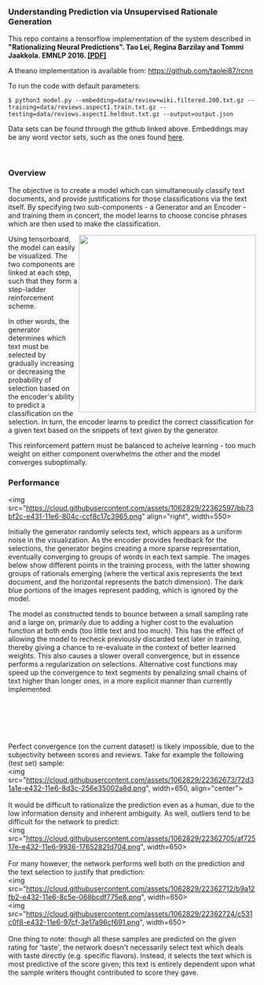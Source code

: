 ### Understanding Prediction via Unsupervised Rationale Generation

This repo contains a tensorflow implementation of the system described in <br>
<b>"Rationalizing Neural Predictions". Tao Lei, Regina Barzilay and Tommi Jaakkola. EMNLP 2016.  [[PDF]](https://people.csail.mit.edu/taolei/papers/emnlp16_rationale.pdf)</b>

A theano implementation is available from: https://github.com/taolei87/rcnn


To run the code with default parameters:
```
$ python3 model.py --embedding=data/review+wiki.filtered.200.txt.gz --training=data/reviews.aspect1.train.txt.gz --testing=data/reviews.aspect1.heldout.txt.gz --output=output.json
```

Data sets can be found through the github linked above. Embeddings may be any word vector sets, such as the ones found [here](http://nlp.stanford.edu/projects/glove/).

<br>

### Overview

The objective is to create a model which can simultaneously classify text documents, and provide justifications for those classifications via the text itself. By specifying two sub-components - a Generator and an Encoder - and training them in concert, the model learns to choose concise phrases which are then used to make the classification. 

<img src="https://cloud.githubusercontent.com/assets/1062829/21734445/665aa81c-d431-11e6-9c6b-e2eb2118c5c5.png" width=360  align="right">
Using tensorboard, the model can easily be visualized. The two components are linked at each step, such that they form a step-ladder reinforcement scheme. 

In other words, the generator determines which text must be selected by gradually increasing or decreasing the probability of selection based on the encoder's ability to predict a classification on the selection. In turn, the encoder learns to predict the correct classification for a given text based on the snippets of text given by the generator. 

This reinforcement pattern must be balanced to acheive learning - too much weight on either component overwhelms the other and the model converges suboptimally. 


### Performance

<img src="https://cloud.githubusercontent.com/assets/1062829/22362597/bb73bf2c-e431-11e6-804c-ccf8c17c3965.png" align="right", width=550>

Initially the generator randomly selects text, which appears as a uniform noise in the visualization. As the encoder provides feedback for the selections, the generator begins creating a more sparse representation, eventually converging to groups of words in each text sample. The images below show different points in the training process, with the latter showing groups of rationals emerging (where the vertical axis represents the text document, and the horizontal represents the batch dimension). The dark blue portions of the images represent padding, which is ignored by the model.

The model as constructed tends to bounce between a small sampling rate and a large on, primarily due to adding a higher cost to the evaluation function at both ends (too little text and too much). This has the effect of allowing the model to recheck previously discarded text later in training, thereby giving a chance to re-evaluate in the context of better learned weights. This also causes a slower overall convergence, but in essence performs a regularization on selections. Alternative cost functions may speed up the convergence to text segments by penalizing small chains of text higher than longer ones, in a more explicit manner than currently implemented.

<br><br><br><br><br>
Perfect convergence (on the current dataset) is likely impossible, due to the subjectivity between scores and reviews. Take for example the following (test set) sample:
<br>
<img src="https://cloud.githubusercontent.com/assets/1062829/22362673/72d31a1e-e432-11e6-8d3c-256e35002a8d.png", width=650, align="center">
<br><br>
It would be difficult to rationalize the prediction even as a human, due to the low information density and inherent ambiguity.
As well, outliers tend to be difficult for the network to predict:
<br>
<img src="https://cloud.githubusercontent.com/assets/1062829/22362705/af72517e-e432-11e6-9936-17652821d704.png", width=650>
<br><br>
For many however, the network performs well both on the prediction and the text selection to justify that prediction:
<br>
<img src="https://cloud.githubusercontent.com/assets/1062829/22362712/b9a12fb2-e432-11e6-8c5e-068bcdf775e8.png", width=650>
<br>
<img src="https://cloud.githubusercontent.com/assets/1062829/22362724/c531c0f8-e432-11e6-97cf-3e17a96cf691.png", width=650>
<br><br>
One thing to note: though all these samples are predicted on the given rating for 'taste', the network doesn't necessarily select text which deals with taste directly (e.g. specific flavors). Instead, it selects the text which is most predictive of the score given; this text is entirely dependent upon what the sample writers thought contributed to score they gave.
